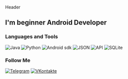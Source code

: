 Header

## I'm beginner Android Developer

### Languages and Tools
![Java](https://img.shields.io/badge/-Java-090909?style=for-the-badge&logo=Java&logoColor=FFA500)
![Python](https://img.shields.io/badge/-Python-090909?style=for-the-badge&logo=Python)
![Android sdk](https://img.shields.io/badge/-Android-090909?style=for-the-badge&logo=Android&logoColor=008000)
![JSON](https://img.shields.io/badge/-JSON-090909?style=for-the-badge&logo=JSON&logoColor=808080)
![API](https://img.shields.io/badge/-API-090909?style=for-the-badge&logo=API&logoColor=808080)
![SQLite](https://img.shields.io/badge/-SQLite-090909?style=for-the-badge&logo=SQLite&logoColor=0000FF)

### Follow Me

[![Telegram](https://img.shields.io/badge/-Telegram-090909?style=for-the-badge&logo=Telegram&logoColor=1E90FF)](
https://t.me/abairakhym)
[![VKontakte](https://img.shields.io/badge/-Vkontakte-090909?style=for-the-badge&logo=Vkontakte&logoColor=1E90FF)](
https://vk.com/a_person_who_will_change_peace)
